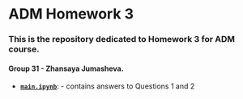# ADM Homework 3

### This is the repository dedicated to Homework 3 for ADM course. 
#### Group 31 - Zhansaya Jumasheva.

- [__`main.ipynb`__]( ): - contains answers to Questions 1 and 2
